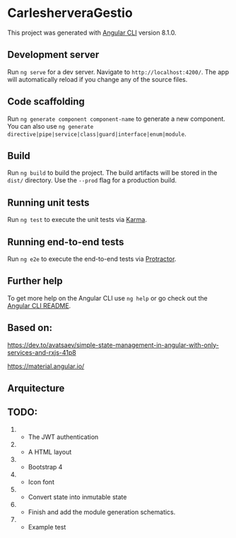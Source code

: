 # CarlesherveraGestio

This project was generated with [Angular CLI](https://github.com/angular/angular-cli) version 8.1.0.

## Development server

Run `ng serve` for a dev server. Navigate to `http://localhost:4200/`. The app will automatically reload if you change any of the source files.

## Code scaffolding

Run `ng generate component component-name` to generate a new component. You can also use `ng generate directive|pipe|service|class|guard|interface|enum|module`.

## Build

Run `ng build` to build the project. The build artifacts will be stored in the `dist/` directory. Use the `--prod` flag for a production build.

## Running unit tests

Run `ng test` to execute the unit tests via [Karma](https://karma-runner.github.io).

## Running end-to-end tests

Run `ng e2e` to execute the end-to-end tests via [Protractor](http://www.protractortest.org/).

## Further help

To get more help on the Angular CLI use `ng help` or go check out the [Angular CLI README](https://github.com/angular/angular-cli/blob/master/README.md).

## Based on:

https://dev.to/avatsaev/simple-state-management-in-angular-with-only-services-and-rxjs-41p8

https://material.angular.io/


## Arquitecture

## TODO:


1. - The JWT authentication
1. - A HTML layout
  1. - Bootstrap 4
  1. - Icon font
1. - Convert state into inmutable state
1. - Finish and add the module generation schematics.
1. - Example test
